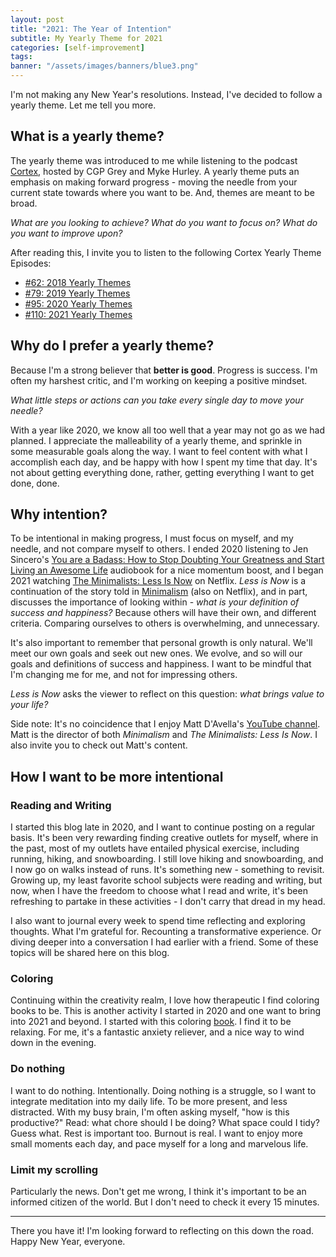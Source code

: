 ```yaml
---
layout: post
title: "2021: The Year of Intention"
subtitle: My Yearly Theme for 2021
categories: [self-improvement]
tags: 
banner: "/assets/images/banners/blue3.png"
---
```


I'm not making any New Year's resolutions. Instead, I've decided to follow a yearly theme. Let me tell you more. 

## What is a yearly theme?

The yearly theme was introduced to me while listening to the podcast [Cortex](https://www.relay.fm/cortex), hosted by CGP Grey and Myke Hurley. A yearly theme puts an emphasis on making forward progress - moving the needle from your current state towards where you want to be. And, themes are meant to be broad.

*What are you looking to achieve? What do you want to focus on? What do you want to improve upon?*

After reading this, I invite you to listen to the following Cortex Yearly Theme Episodes:
* [#62: 2018 Yearly Themes](https://www.relay.fm/cortex/62)
* [#79: 2019 Yearly Themes](https://www.relay.fm/cortex/79)
* [#95: 2020 Yearly Themes](https://www.relay.fm/cortex/95)
* [#110: 2021 Yearly Themes](https://www.relay.fm/cortex/110)

## Why do I prefer a yearly theme?
Because I'm a strong believer that **better is good**. Progress is success. I'm often my harshest critic, and I'm working on keeping a positive mindset.

*What little steps or actions can you take every single day to move your needle?*

With a year like 2020, we know all too well that a year may not go as we had planned. I appreciate the malleability of a yearly theme, and sprinkle in some measurable goals along the way. I want to feel content with what I accomplish each day, and be happy with how I spent my time that day. It's not about getting everything done, rather, getting everything I want to get done, done.

## Why intention?

To be intentional in making progress, I must focus on myself, and my needle, and not compare myself to others. I ended 2020 listening to Jen Sincero's [You are a Badass: How to Stop Doubting Your Greatness and Start Living an Awesome Life](https://www.amazon.com/You-Are-Badass%C2%AE-Doubting-Greatness/dp/0762447699/ref=tmm_pap_swatch_0?_encoding=UTF8&qid=&sr=) audiobook for a nice momentum boost, and I began 2021 watching [The Minimalists: Less Is Now](https://www.netflix.com/title/81074662?mc_cid=10dd42fde5&mc_eid=4a862fbef5) on Netflix. *Less is Now* is a continuation of the story told in [Minimalism](https://www.netflix.com/title/80114460?s=a&trkid=13747225&t=cp) (also on Netflix), and in part, discusses the importance of looking within - *what is your definition of success and happiness?* Because others will have their own, and different criteria. Comparing ourselves to others is overwhelming, and unnecessary.

It's also important to remember that personal growth is only natural. We'll meet our own goals and seek out new ones. We evolve, and so will our goals and definitions of success and happiness. I want to be mindful that I'm changing me for me, and not for impressing others.

*Less is Now* asks the viewer to reflect on this question: *what brings value to your life?*

Side note: It's no coincidence that I enjoy Matt D'Avella's [YouTube channel](https://www.youtube.com/user/blackboxfilmcompany). Matt is the director of both *Minimalism* and *The Minimalists: Less Is Now*. I also invite you to check out Matt's content.

## How I want to be more intentional

### Reading and Writing

I started this blog late in 2020, and I want to continue posting on a regular basis. It's been very rewarding finding creative outlets for myself, where in the past, most of my outlets have entailed physical exercise, including running, hiking, and snowboarding. I still love hiking and snowboarding, and I now go on walks instead of runs. It's something new - something to revisit. Growing up, my least favorite school subjects were reading and writing, but now, when I have the freedom to choose what I read and write, it's been refreshing to partake in these activities - I don't carry that dread in my head.

I also want to journal every week to spend time reflecting and exploring thoughts. What I'm grateful for. Recounting a transformative experience. Or diving deeper into a conversation I had earlier with a friend. Some of these topics will be shared here on this blog.

### Coloring
Continuing within the creativity realm, I love how therapeutic I find coloring books to be. This is another activity I started in 2020 and one want to bring into 2021 and beyond. I started with this coloring [book](https://www.johannabasford.com/book/secret-garden/). I find it to be relaxing. For me, it's a fantastic anxiety reliever, and a nice way to wind down in the evening.

### Do nothing

I want to do nothing. Intentionally. Doing nothing is a struggle, so I want to integrate meditation into my daily life. To be more present, and less distracted. With my busy brain, I'm often asking myself, "how is this productive?" Read: what chore should I be doing? What space could I tidy? Guess what. Rest is important too. Burnout is real. I want to enjoy more small moments each day, and pace myself for a long and marvelous life. 

### Limit my scrolling

Particularly the news. Don't get me wrong, I think it's important to be an informed citizen of the world. But I don't need to check it every 15 minutes. 

---

There you have it! I'm looking forward to reflecting on this down the road. Happy New Year, everyone.